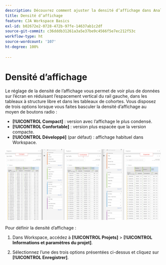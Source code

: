 ```yaml
---
description: Découvrez comment ajuster la densité d’affichage dans Analysis Workspace.
title: Densité d’affichage
feature: CJA Workspace Basics
exl-id: b02672e2-0728-472b-97fe-14637ab1c2df
source-git-commit: c36dddb31261a3a5e37be9c4566f5e7ec212f53c
workflow-type: ht
source-wordcount: '107'
ht-degree: 100%

---
```


# Densité d’affichage

Le réglage de la densité de l’affichage vous permet de voir plus de données sur l’écran en réduisant l’espacement vertical du rail gauche, dans les tableaux à structure libre et dans les tableaux de cohortes.
Vous disposez de trois options lorsque vous faites basculer la densité d’affichage au moyen de boutons radio :

- **[!UICONTROL Compact]** : version avec l’affichage le plus condensé.
- **[!UICONTROL Confortable]** : version plus espacée que la version compacte.
- **[!UICONTROL Développé]** (par défaut) : affichage habituel dans Workspace.

![](assets/view-density.png)

Pour définir la densité d’affichage :

1. Dans Workspace, accédez à **[!UICONTROL Projets]** > **[!UICONTROL Informations et paramètres du projet]**.

1. Sélectionnez l’une des trois options présentées ci-dessus et cliquez sur **[!UICONTROL Enregistrer]**.
